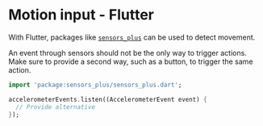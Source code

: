 # Motion input - Flutter

With Flutter, packages like [`sensors_plus`](https://pub.dev/packages/sensors_plus) can be used to detect movement.

An event through sensors should not be the only way to trigger actions. Make sure to provide a second way, such as a button, to trigger the same action.

```dart
import 'package:sensors_plus/sensors_plus.dart';

accelerometerEvents.listen((AccelerometerEvent event) {
  // Provide alternative
});
```
